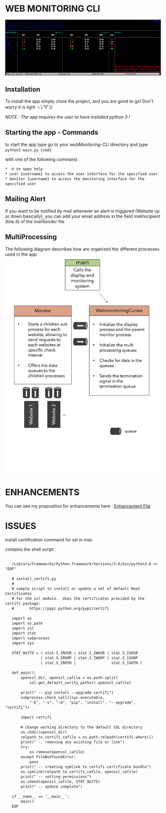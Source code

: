 # WEB MONITORING CLI
![App Visual](misc/visual.png?raw=true)

## Installation 

To install the app simply clone the project, and you are good to go! Don't worry it is light ヽ(´▽`)/

_NOTE : The app requires the user to have installed python 3 !_

## Starting the app - Commands

to start the app type go to your _webMonitoring-CLI_ directory and type ```python3 main.py {cmd}```

with one of the following command : 

    * -h to open help
    * user {username} to access the user interface for the specified user
    * monitor {username} to access the monitoring interface for the specified user

## Mailing Alert 

If you want to be notified by mail whenever an alert is triggered (Website up or down basically), you can add your email address 
in the field _mailrecipient_ (line 4) of the _mailSender_ file

## MultiProcessing

The following diagram describes how are organized the different processes used in the app
![Multi Processing Schema](misc/processesWCLI.png?raw=true)



# ENHANCEMENTS

You can see my proposition for enhancements here : [Enhancement File](misc/ENHANCEMENTS.md)

# ISSUES 

install certification command for ssl in mac 

contains the shell script : 
```#!/bin/sh
   
   /Library/Frameworks/Python.framework/Versions/3.6/bin/python3.6 << "EOF"
   
   # install_certifi.py
   #
   # sample script to install or update a set of default Root Certificates
   # for the ssl module.  Uses the certificates provided by the certifi package:
   #       https://pypi.python.org/pypi/certifi
   
   import os
   import os.path
   import ssl
   import stat
   import subprocess
   import sys
   
   STAT_0o775 = ( stat.S_IRUSR | stat.S_IWUSR | stat.S_IXUSR
                | stat.S_IRGRP | stat.S_IWGRP | stat.S_IXGRP
                | stat.S_IROTH |                stat.S_IXOTH )
   
   def main():
       openssl_dir, openssl_cafile = os.path.split(
           ssl.get_default_verify_paths().openssl_cafile)
   
       print(" -- pip install --upgrade certifi")
       subprocess.check_call([sys.executable,
           "-E", "-s", "-m", "pip", "install", "--upgrade", "certifi"])
   
       import certifi
   
       # change working directory to the default SSL directory
       os.chdir(openssl_dir)
       relpath_to_certifi_cafile = os.path.relpath(certifi.where())
       print(" -- removing any existing file or link")
       try:
           os.remove(openssl_cafile)
       except FileNotFoundError:
           pass
       print(" -- creating symlink to certifi certificate bundle")
       os.symlink(relpath_to_certifi_cafile, openssl_cafile)
       print(" -- setting permissions")
       os.chmod(openssl_cafile, STAT_0o775)
       print(" -- update complete")
   
   if __name__ == '__main__':
       main()
   EOF
```


